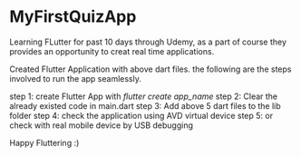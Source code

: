 # MyFirstQuizApp

Learning FLutter for past 10 days through Udemy, as a part of course they provides an opportunity to creat real time applications.

Created Flutter Application with above dart files. the following are the steps involved to run the app seamlessly.

step 1: create Flutter App with *flutter create app_name*
step 2: Clear the already existed code in main.dart
step 3: Add above 5 dart files to the lib folder
step 4: check the application using AVD virtual device
step 5: or check with real mobile device by USB debugging

Happy Fluttering :)
